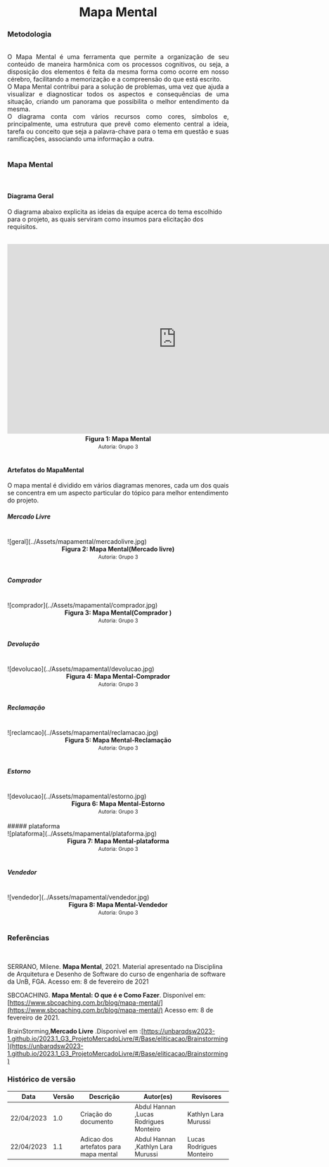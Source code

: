 # <center> Mapa Mental


### Metodologia
<br>
<div align="justify">
O Mapa Mental é uma ferramenta que permite a organização de seu conteúdo de maneira harmônica com os processos cognitivos, ou seja, a disposição dos elementos é feita da mesma forma como ocorre em nosso cérebro, facilitando a memorização e a compreensão do que está escrito.<br>O Mapa Mental contribui para a solução de problemas, uma vez que ajuda a visualizar e diagnosticar todos os aspectos e consequências de uma situação, criando um panorama que possibilita o melhor entendimento da mesma.<br>O diagrama conta com vários recursos como cores, símbolos e, principalmente, uma estrutura que prevê como elemento central a ideia, tarefa ou conceito que seja a palavra-chave para o tema em questão e suas ramificações, associando uma informação a outra.
</div><br>

### Mapa Mental
<br>

#### Diagrama Geral

O diagrama abaixo explicita as ideias da equipe acerca do tema escolhido para o projeto, as quais serviram como insumos para elicitação dos requisitos.

<br>
  <iframe width="768" height="432" src="https://miro.com/app/live-embed/uXjVMQTERbA=/?moveToViewport=-3156,-1300,4608,2306&embedId=975132118008" frameborder="0" scrolling="no" allow="fullscreen; clipboard-read; clipboard-write" allowfullscreen></iframe>
<figcaption align='center'>
  <b>Figura 1: Mapa Mental</b>
  </br>
  <small>Autoria: Grupo 3</small>
</figcaption>
</br>

#### Artefatos do MapaMental

O mapa mental é dividido em vários diagramas menores, cada um dos quais se concentra em um aspecto particular do tópico para melhor entendimento do projeto.

##### Mercado Livre

<br>
 ![geral](../Assets/mapamental/mercadolivre.jpg)
<figcaption align='center'>
  <b>Figura 2: Mapa Mental(Mercado livre)</b>
  </br>
  <small>Autoria: Grupo 3</small>
</figcaption>
</br>

##### Comprador

<br>
 ![comprador](../Assets/mapamental/comprador.jpg)
<figcaption align='center'>
  <b>Figura 3: Mapa Mental(Comprador )</b>
  </br>
  <small>Autoria: Grupo 3</small>
</figcaption>
</br>

##### Devolução

<br>
 ![devolucao](../Assets/mapamental/devolucao.jpg)
<figcaption align='center'>
  <b>Figura 4: Mapa Mental-Comprador</b>
  </br>
  <small>Autoria: Grupo 3</small>
</figcaption>
</br>

##### Reclamação

<br>
 ![reclamcao](../Assets/mapamental/reclamacao.jpg)
<figcaption align='center'>
  <b>Figura 5: Mapa Mental-Reclamação</b>
  </br>
  <small>Autoria: Grupo 3</small>
</figcaption>
</br>

##### Estorno

<br>
 ![devolucao](../Assets/mapamental/estorno.jpg)
<figcaption align='center'>
  <b>Figura 6: Mapa Mental-Estorno</b>
  </br>
  <small>Autoria: Grupo 3</small>
</figcaption>
</br>
##### plataforma

<br>
 ![plataforma](../Assets/mapamental/plataforma.jpg)
<figcaption align='center'>
  <b>Figura 7: Mapa Mental-plataforma</b>
  </br>
  <small>Autoria: Grupo 3</small>
</figcaption>
</br>

##### Vendedor

<br>
 ![vendedor](../Assets/mapamental/vendedor.jpg)
<figcaption align='center'>
  <b>Figura 8: Mapa Mental-Vendedor</b>
  </br>
  <small>Autoria: Grupo 3</small>
</figcaption>
</br>


### Referências
<br>

SERRANO, Milene. **Mapa Mental**, 2021. Material apresentado na Disciplina de Arquitetura e Desenho de Software do curso de engenharia de software da UnB, FGA. Acesso em: 8 de fevereiro de 2021

SBCOACHING. **Mapa Mental: O que é e Como Fazer**. Disponível em: [https://www.sbcoaching.com.br/blog/mapa-mental/](https://www.sbcoaching.com.br/blog/mapa-mental/) Acesso em: 8 de fevereiro de 2021.

BrainStorming,**Mercado Livre** .Disponivel em :[https://unbarqdsw2023-1.github.io/2023.1_G3_ProjetoMercadoLivre/#/Base/eliticacao/Brainstorming](https://unbarqdsw2023-1.github.io/2023.1_G3_ProjetoMercadoLivre/#/Base/eliticacao/Brainstorming)

### Histórico de versão<br>
|Data | Versão | Descrição | Autor(es)|Revisores|
| -- | -- | -- | -- |--|
| 22/04/2023 | 1.0 | Criação do documento | Abdul Hannan ,Lucas Rodrigues Monteiro | Kathlyn Lara Murussi  |<br>
| 22/04/2023 | 1.1 | Adicao dos artefatos para mapa mental | Abdul Hannan ,Kathlyn Lara Murussi | Lucas Rodrigues Monteiro  |<br>
